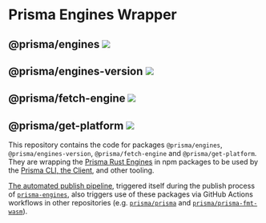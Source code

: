 # Prisma Engines Wrapper

<div>
  <h2>@prisma/engines
    <a href="https://www.npmjs.com/package/@prisma/engines">
      <img src="https://img.shields.io/npm/v/@prisma/engines.svg?style=flat" />
    </a>
  </h2>
  <h2>@prisma/engines-version
    <a href="https://www.npmjs.com/package/@prisma/engines-version">
      <img src="https://img.shields.io/npm/v/@prisma/engines-version.svg?style=flat" />
    </a>
  </h2>
  <h2>@prisma/fetch-engine
    <a href="https://www.npmjs.com/package/@prisma/fetch-engine">
      <img src="https://img.shields.io/npm/v/@prisma/fetch-engine.svg?style=flat" />
    </a>
  </h2>
  <h2>@prisma/get-platform
    <a href="https://www.npmjs.com/package/@prisma/get-platform">
      <img src="https://img.shields.io/npm/v/@prisma/get-platform.svg?style=flat" />
    </a>
  </h2>
</div>
  
This repository contains the code for packages `@prisma/engines`, `@prisma/engines-version`, `@prisma/fetch-engine` and `@prisma/get-platform`. They are wrapping the [Prisma Rust Engines](https://github.com/prisma/prisma-engines) in npm packages to be used by the [Prisma CLI, the Client](https://github.com/prisma/prisma), and other tooling. 

[The automated publish pipeline](https://github.com/prisma/engines-wrapper/actions/workflows/publish-engines.yml), triggered itself during the publish process of [`prisma-engines`](https://github.com/prisma/prisma-engines), also triggers use of these packages via GitHub Actions workflows in other repositories (e.g. [`prisma/prisma`](https://github.com/prisma/prisma) and [`prisma/prisma-fmt-wasm`](https://github.com/prisma/prisma-fmt-wasm)).
